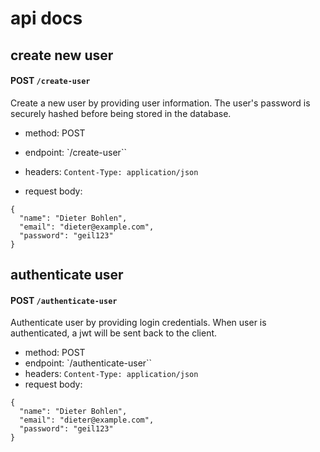 # api docs

## create new user

#### POST `/create-user`

Create a new user by providing user information. The user's password is securely hashed before being stored in the database.

- method: POST
- endpoint: `/create-user``
- headers: `Content-Type: application/json`

- request body:

```
{
  "name": "Dieter Bohlen",
  "email": "dieter@example.com",
  "password": "geil123"
}
```

## authenticate user

#### POST `/authenticate-user`

Authenticate user by providing login credentials. When user is authenticated, a jwt will be sent back to the client.

- method: POST
- endpoint: `/authenticate-user``
- headers: `Content-Type: application/json`
- request body:

```
{
  "name": "Dieter Bohlen",
  "email": "dieter@example.com",
  "password": "geil123"
}
```
